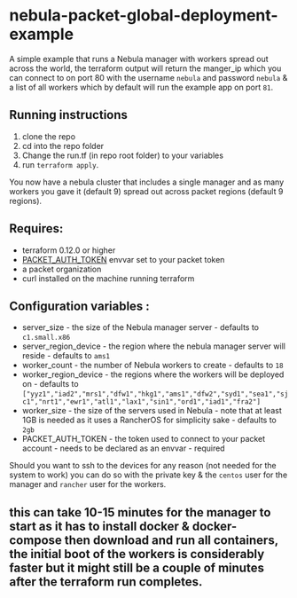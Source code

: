 # nebula-packet-global-deployment-example
A simple example that runs a Nebula manager with workers spread out across the world, the terraform output will return the manger_ip which you can connect to on port 80 with the username `nebula` and password `nebula` & a list of all workers which by default will run the example app on port `81`.


## Running instructions

 1. clone the repo
 2. cd into the repo folder
 3. Change the run.tf (in repo root folder) to your variables 
 4. run `terraform apply`.
 
You now have a nebula cluster that includes a single manager and as many workers you gave it (default 9) spread out across packet regions (default 9 regions).
 
## Requires: 

 - terraform 0.12.0 or higher
 - [PACKET_AUTH_TOKEN](https://www.terraform.io/docs/providers/packet/index.html) envvar set to your packet token
 - a packet organization
 - curl installed on the machine running terraform
 
## Configuration variables  :

 - server_size - the size of the Nebula manager server - defaults to `c1.small.x86`
 - server_region_device - the region where the nebula manager server will reside - defaults to `ams1`
 - worker_count - the number of Nebula workers to create - defaults to `18`
 - worker_region_device - the regions where the workers will be deployed on - defaults to `["yyz1","iad2","mrs1","dfw1","hkg1","ams1","dfw2","syd1","sea1","sjc1","nrt1","ewr1","atl1","lax1","sin1","ord1","iad1","fra2"]`
 - worker_size - the size of the servers used in Nebula - note that at least 1GB is needed as it uses a RancherOS for simplicity sake - defaults to `2gb`
 - PACKET_AUTH_TOKEN - the token used to connect to your packet account - needs to be declared as an envvar - required
 
 Should you want to ssh to the devices for any reason (not needed for the system to work) you can do so with the private key & the `centos` user for the manager and `rancher` user for the workers.
 
## this can take 10-15 minutes for the manager to start as it has to install docker & docker-compose then download and run all containers, the initial boot of the workers is considerably faster but it might still be a couple of minutes after the terraform run completes.
